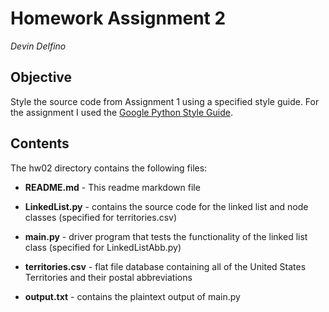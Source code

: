 Homework Assignment 2
=====================
*Devin Delfino*

Objective
---------
Style the source code from Assignment 1 using a specified style guide.
For the assignment I used the [Google Python Style Guide](https://google-styleguide.googlecode.com/svn/trunk/pyguide.html).

Contents
--------
The hw02 directory contains the following files:

* **README.md** - This readme markdown file

* **LinkedList.py** - contains the source code for the linked list and node classes (specified for territories.csv)
* **main.py** - driver program that tests the functionality of the linked list class (specified for LinkedListAbb.py)
* **territories.csv** - flat file database containing all of the United States Territories and their postal abbreviations
* **output.txt** - contains the plaintext output of main.py
